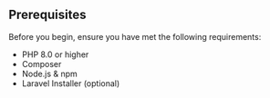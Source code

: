## Prerequisites
Before you begin, ensure you have met the following requirements:
- PHP 8.0 or higher
- Composer
- Node.js & npm
- Laravel Installer (optional)

